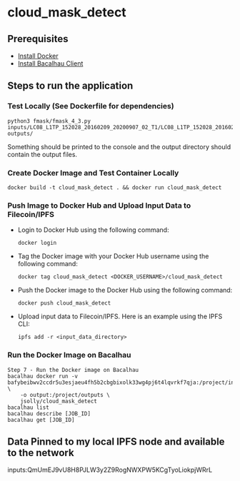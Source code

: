 # cloud_mask_detect

## Prerequisites
- [Install Docker](https://docs.docker.com/get-docker/)
- [Install Bacalhau Client](https://docs.bacalhau.org/getting-started/installation)


## Steps to run the application
### Test Locally (See Dockerfile for dependencies)
```shell
python3 fmask/fmask_4_3.py inputs/LC08_L1TP_152028_20160209_20200907_02_T1/LC08_L1TP_152028_20160209_20200907_02_T1_MTL.txt outputs/
```
Something should be printed to the console and the output directory should contain the output files.

### Create Docker Image and Test Container Locally
```
docker build -t cloud_mask_detect . && docker run cloud_mask_detect
```
### Push Image to Docker Hub and Upload Input Data to Filecoin/IPFS

- Login to Docker Hub using the following command:
    ```shell
    docker login
    ```
- Tag the Docker image with your Docker Hub username using the following command:
    ```shell
    docker tag cloud_mask_detect <DOCKER_USERNAME>/cloud_mask_detect
    ```
- Push the Docker image to the Docker Hub using the following command:
    ```shell
    docker push cloud_mask_detect
    ```
- Upload input data to Filecoin/IPFS. Here is an example using the IPFS CLI:
    ```shell
    ipfs add -r <input_data_directory>
    ```

### Run the Docker Image on Bacalhau
```shell
Step 7 - Run the Docker image on Bacalhau
bacalhau docker run -v bafybeibwv2ccdr5u3esjaeu4fh5b2cbgbixolk33wg4pj6t4lqvrkf7qja:/project/inputs \
	-o output:/project/outputs \
	jsolly/cloud_mask_detect
bacalhau list
bacalhau describe [JOB_ID]
bacalhau get [JOB_ID]
```

## Data Pinned to my local IPFS node and available to the network
inputs:QmUmEJ9vU8H8PJLW3y2Z9RogNWXPW5KCgTyoLiokpjWRrL